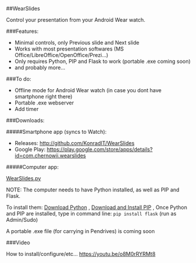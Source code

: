 ##WearSlides

Control your presentation from your Android Wear watch.

###Features:

* Minimal controls, only Previous slide and Next slide
* Works with most presentation softwares (MS Office/LibreOffice/OpenOffice/Prezi...)
* Only requires Python, PIP and Flask to work (portable .exe coming soon)
* and probably more...

###To do:
* Offline mode for Android Wear watch (in case you dont have smartphone right there)
* Portable .exe webserver
* Add timer

###Downloads:

#####Smartphone app (syncs to Watch):

* Releases: http://github.com/KonradIT/WearSlides
* Google Play: https://play.google.com/store/apps/details?id=com.chernowii.wearslides

#####Computer app:

[WearSlides.py](WearSlides.py)

NOTE: The computer needs to have Python installed, as well as PIP and Flask.

To install them: [Download Python](http://python.org) , [Download and Install PIP](https://pip.pypa.io/en/latest/installing/#installing-with-get-pip-py) , Once Python and PIP are installed, type in command line: `pip install flask` (run as Admin/Sudo)
 
A portable .exe file (for carrying in Pendrives) is coming soon

###Video

How to install/configure/etc... https://youtu.be/o8M0rRYRMt8